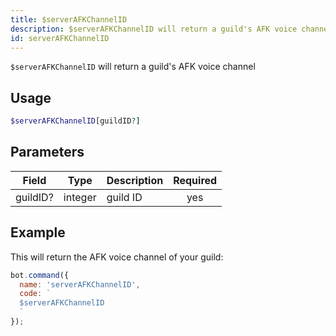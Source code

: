 ```yaml
---
title: $serverAFKChannelID 
description: $serverAFKChannelID will return a guild's AFK voice channel.
id: serverAFKChannelID
---
```


`$serverAFKChannelID` will return a guild's AFK voice channel

## Usage

```php
$serverAFKChannelID[guildID?]
```

## Parameters 


| Field     | Type    | Description                                        | Required |
|-----------|---------|----------------------------------------------------| :------: |
| guildID?    | integer  | guild ID                             | yes      |


## Example

This will return the AFK voice channel of your guild:

```javascript
bot.command({
  name: 'serverAFKChannelID',
  code: `
  $serverAFKChannelID
  `
});
```
